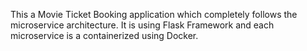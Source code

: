 This a Movie Ticket Booking application which completely follows the microservice architecture. It is using Flask Framework and each microservice is a containerized using Docker.